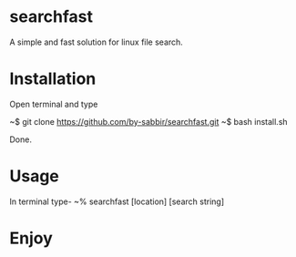 # searchfast
A simple and fast solution for linux file search.
# Installation
Open terminal and type

~$ git clone https://github.com/by-sabbir/searchfast.git
~$ bash install.sh

Done. 

# Usage
In terminal type- 
~% searchfast [location] [search string]

# Enjoy
